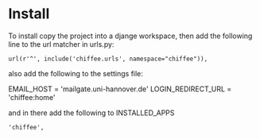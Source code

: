 

Install
=======

To install copy the project into a djange workspace, then add the following line to the url matcher in urls.py:


    url(r'^', include('chiffee.urls', namespace="chiffee")),
    
also add the following to the settings file:

EMAIL_HOST = 'mailgate.uni-hannover.de'
LOGIN_REDIRECT_URL = 'chiffee:home'

and in there add the following to INSTALLED_APPS

    'chiffee',


